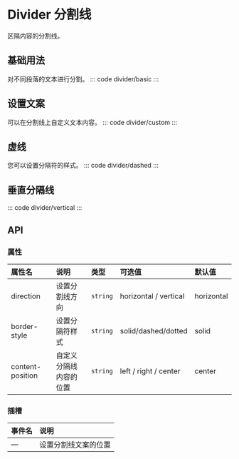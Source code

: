 <script setup>
  import basic from 'exam/divider/basic.vue'
  import custom from 'exam/divider/custom.vue'
  import dashed from 'exam/divider/dashed.vue'
  import vertical from 'exam/divider/vertical.vue'

</script>

# Divider 分割线

区隔内容的分割线。

## 基础用法

对不同段落的文本进行分割。
::: code divider/basic
<basic></basic>
:::

## 设置文案

可以在分割线上自定义文本内容。
::: code divider/custom
<custom></custom>
:::

## 虚线

您可以设置分隔符的样式。
::: code divider/dashed
<dashed></dashed>
:::

## 垂直分隔线

::: code divider/vertical
<vertical></vertical>
:::

## API

### 属性

| 属性名           | 说明                   | 类型     | 可选值                | 默认值     |
| :--------------- | :--------------------- | :------- | :-------------------- | :--------- |
| direction        | 设置分割线方向         | `string` | horizontal / vertical | horizontal |
| border-style     | 设置分隔符样式         | `string` | solid/dashed/dotted   | solid      |
| content-position | 自定义分隔线内容的位置 | `string` | left / right / center | center     |

### 插槽

| 事件名 | 说明                 |
| :----- | :------------------- |
| —      | 设置分割线文案的位置 |
